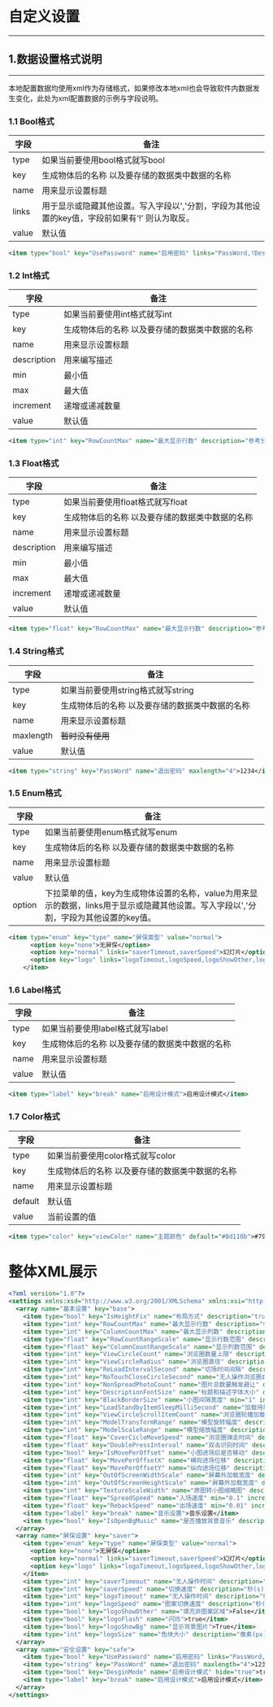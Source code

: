

# 自定义设置

------



## 1.数据设置格式说明

------

本地配置数据均使用xml作为存储格式，如果修改本地xml也会导致软件内数据发生变化，此处为xml配置数据的示例与字段说明。

### 1.1 Bool格式

| 字段  | 备注                                                         |
| ----- | ------------------------------------------------------------ |
| type  | 如果当前要使用bool格式就写bool                               |
| key   | 生成物体后的名称 以及要存储的数据类中数据的名称              |
| name  | 用来显示设置标题                                             |
| links | 用于显示或隐藏其他设置。写入字段以','分割，字段为其他设置的key值，字段前如果有‘!’ 则认为取反。 |
| value | 默认值                                                       |

```xml
<item type="bool" key="UsePassword" name="启用密码" links="PassWord,!DesginMode">True</item>
```

### 1.2  Int格式

| 字段        | 备注                                            |
| ----------- | ----------------------------------------------- |
| type        | 如果当前要使用int格式就写int                    |
| key         | 生成物体后的名称 以及要存储的数据类中数据的名称 |
| name        | 用来显示设置标题                                |
| description | 用来编写描述                                    |
| min         | 最小值                                          |
| max         | 最大值                                          |
| increment   | 递增或递减数量                                  |
| value       | 默认值                                          |

```xml
<item type="int" key="RowCountMax" name="最大显示行数" description="参考分辨率和机器配置进行设置，默认5" min="1" max="10" increment="1">5</item>
```

### 1.3  Float格式

| 字段        | 备注                                            |
| ----------- | ----------------------------------------------- |
| type        | 如果当前要使用float格式就写float                |
| key         | 生成物体后的名称 以及要存储的数据类中数据的名称 |
| name        | 用来显示设置标题                                |
| description | 用来编写描述                                    |
| min         | 最小值                                          |
| max         | 最大值                                          |
| increment   | 递增或递减数量                                  |
| value       | 默认值                                          |

```xml
<item type="float" key="RowCountMax" name="最大显示行数" description="参考分辨率和机器配置进行设置，默认" min="0.2" max="3" increment="0.2">0.4</item>
```

### 1.4  String格式

| 字段      | 备注                                            |
| --------- | ----------------------------------------------- |
| type      | 如果当前要使用string格式就写string              |
| key       | 生成物体后的名称 以及要存储的数据类中数据的名称 |
| name      | 用来显示设置标题                                |
| maxlength | ~~暂时没有使用~~                                |
| value     | 默认值                                          |

```xml
<item type="string" key="PassWord" name="退出密码" maxlength="4">1234</item>
```

### 1.5  Enum格式

| 字段   | 备注                                                         |
| ------ | ------------------------------------------------------------ |
| type   | 如果当前要使用enum格式就写enum                               |
| key    | 生成物体后的名称 以及要存储的数据类中数据的名称              |
| name   | 用来显示设置标题                                             |
| value  | 默认值                                                       |
| option | 下拉菜单的值，key为生成物体设置的名称，value为用来显示的数据，links用于显示或隐藏其他设置。写入字段以','分割，字段为其他设置的key值。 |

```xml
<item type="enum" key="type" name="屏保类型" value="normal">
      <option key="none">无屏保</option>
      <option key="normal" links="saverTimeout,saverSpeed">幻灯片</option>
      <option key="logo" links="logoTimeout,logoSpeed,logoShowOther,logoFlash,logoShowBg,logoSize">播放图案</option>
    </item>
```

### 1.6  Label格式

| 字段  | 备注                                            |
| ----- | ----------------------------------------------- |
| type  | 如果当前要使用label格式就写label                |
| key   | 生成物体后的名称 以及要存储的数据类中数据的名称 |
| name  | 用来显示设置标题                                |
| value | 默认值                                          |

```xml
<item type="label" key="break" name="启用设计模式">启用设计模式</item>
```

### 

### 1.7 Color格式

| 字段    | 备注                                            |
| ------- | ----------------------------------------------- |
| type    | 如果当前要使用color格式就写color                |
| key     | 生成物体后的名称 以及要存储的数据类中数据的名称 |
| name    | 用来显示设置标题                                |
| default | 默认值                                          |
| value   | 当前设置的值                                    |

```xml
<item type="color" key="viewColor" name="主题颜色" default="#8d110b">#791F6E</item>
```

### 

# 整体XML展示

```xml
<?xml version="1.0"?>
<settings xmlns:xsd="http://www.w3.org/2001/XMLSchema" xmlns:xsi="http://www.w3.org/2001/XMLSchema-instance">
  <array name="基本设置" key="base">
    <item type="bool" key="IsHeightFix" name="布局方式" description="true:高度固定宽度自适应，false:宽度固定高度自适应">False</item>
    <item type="int" key="RowCountMax" name="最大显示行数" description="参考分辨率和机器配置进行设置，默认20" min="1" increment="1">20</item>
    <item type="int" key="ColumnCountMax" name="最大显示列数" description="最大显示列数，参考分辨率和机器配置进行设置，默认40" min="1" increment="1">40</item>
    <item type="float" key="RowCountRangeScale" name="显示行数范围" description="此值*最大显示行数~最大显示行数" min="0" increment="0.1">0.6</item>
    <item type="float" key="ColumnCountRangeScale" name="显示列数范围" description="此值*最大显示列数~最大显示列数" min="0" increment="0.1">0.5</item>
    <item type="int" key="ViewCircleCount" name="浏览圈数量上限" description="浏览圈数量上限，默认6个" min="1" increment="1">6</item>
    <item type="int" key="ViewCircleRadius" name="浏览圈直径" description="浏览圈直径，根据屏幕高度设置，默认1200" min="50" increment="50">800</item>
    <item type="int" key="ReLoadIntervalSecond" name="切场时间间隔" description="切场时间间隔，单位：秒，默认30" min="5" increment="5">30</item>
    <item type="int" key="NoTouchCloseCircleSecond" name="无人操作浏览圈自动关闭" description="无人操作浏览圈自动关闭，单位：秒，默认：60" min="5" increment="5">60</item>
    <item type="int" key="NonSpreadPhotoCount" name="图片总数量触发避让" description="当前屏幕图片个数不足数时，不避让，默认：50" min="5" increment="5">50</item>
    <item type="int" key="DescriptionFontSize" name="标题和描述字体大小" description="标题和描述字体大小，根据屏幕高度设置，1920-&gt;20,1080-&gt;10" min="5" increment="5">20</item>
    <item type="int" key="BlackBorderSize" name="小图间隔宽度" min="1" increment="1">20</item>
    <item type="int" key="LoadStandbyItemSleepMilliSecond" name="加载待场图片睡眠间隔" description="加载待场图片睡眠间隔，单位：毫秒， 默认：50" min="5" increment="5">50</item>
    <item type="int" key="ViewCircleScrollItemCount" name="浏览圈轮播加载图片数量" description="浏览圈轮播加载图片数量，默认10" min="1" increment="1">10</item>
    <item type="int" key="ModelTransformRange" name="模型旋转幅度" description="模型旋转幅度，每次旋转角度，默认：20" min="5" increment="5">20</item>
    <item type="int" key="ModelScaleRange" name="模型缩放幅度" description="模型缩放幅度，双指操作偏移量大于此值时，才被识别，默认：5" min="1" increment="1">5</item>
    <item type="float" key="CoverCicleMoveSpeed" name="浏览圈弹走时间" description="浏览圈发生重叠时，弹到指定位置所用时间，默认0.2" min="0.2" increment="0.2">0.2</item>
    <item type="float" key="DoublePressInterval" name="双击识别时间" description="两次点击若发生在X秒内识别为双击，默认0.5" min="0.1" increment="0.1">0.5</item>
    <item type="bool" key="IsMovePerOffset" name="小图进场后是否移动" description="小图进场后是否移动，默认true">true</item>
    <item type="float" key="MovePerOffsetX" name="横向进场位移" description="小图进场后横向移动，每帧移动的位移，默认1" min="0.2" increment="0.2">1</item>
    <item type="float" key="MovePerOffsetY" name="纵向进场位移" description="小图进场后纵向移动，每帧移动的位移，默认0.6" min="0.2" increment="0.2">0.6</item>
    <item type="int" key="OutOfScreenWidthScale" name="屏幕外加载宽度" description="布局小图时屏幕外加载宽度：小图高度*此值，默认4" min="1" increment="1">4</item>
    <item type="int" key="OutOfScreenHeightScale" name="屏幕外加载宽度" description="布局小图时屏幕外加载高度：小图宽度*此值，默认2" min="1" increment="1">2</item>
    <item type="int" key="TextureScaleWidth" name="原图转小图缩略图" description=" 原图转小图缩略图，设定宽度，默认256" min="1" increment="1">256</item>
    <item type="float" key="SpreadSpeed" name="入场速度" min="0.1" increment="0.1">0.1</item>
    <item type="float" key="RebackSpeed" name="出场速度" min="0.01" increment="0.01">0.07</item>
	<item type="label" key="break" name="音乐设置">音乐设置</item>
    <item type="bool" key="IsOpenBgMusic" name="是否播放背景音乐" description="默认true">true</item>
  </array>
  <array name="屏保设置" key="saver">
    <item type="enum" key="type" name="屏保类型" value="normal">
      <option key="none">无屏保</option>
      <option key="normal" links="saverTimeout,saverSpeed">幻灯片</option>
      <option key="logo" links="logoTimeout,logoSpeed,logoShowOther,logoFlash,logoShowBg,logoSize">播放图案</option>
    </item>
    <item type="int" key="saverTimeout" name="无人操作时间" description="分钟(mi)" min="1" increment="1">8</item>
    <item type="int" key="saverSpeed" name="切换速度" description="秒(s)" min="2" increment="1">3</item>
    <item type="int" key="logoTimeout" name="无人操作时间" description="秒(s)" min="5" increment="1">5</item>
    <item type="int" key="logoSpeed" name="图案切换速度" description="秒(s)" min="5" increment="5">10</item>
    <item type="bool" key="logoShowOther" name="填充非图案区域">False</item>
    <item type="bool" key="logoFlash" name="闪烁">true</item>
    <item type="bool" key="logoShowBg" name="显示背景图片">True</item>
    <item type="int" key="logoSize" name="色块大小" description="像素(px)" min="10">10</item>
  </array>
  <array name="安全设置" key="safe">
    <item type="bool" key="UsePassword" name="启用密码" links="PassWord,!DesginMode">True</item>
    <item type="string" key="PassWord" name="退出密码" maxlength="4">1234</item>
    <item type="bool" key="DesginMode" name="启用设计模式" hide="true">true</item>
    <item type="label" key="break" name="启用设计模式">启用设计模式</item>
  </array>
</settings>
```

